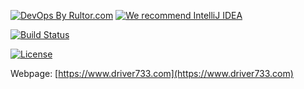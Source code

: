 [![DevOps By Rultor.com](http://www.rultor.com/b/driver733/blog)](http://www.rultor.com/p/driver733/blog)
[![We recommend IntelliJ IDEA](http://www.elegantobjects.org/intellij-idea.svg)](https://www.jetbrains.com/idea/)

[![Build Status](https://travis-ci.com/driver733/blog.svg)](https://travis-ci.com/driver733/blog)

[![License](https://img.shields.io/badge/license-MIT-green.svg)](https://github.com/driver733/blog/blob/master/LICENSE.txt)

Webpage: [https://www.driver733.com](https://www.driver733.com)
